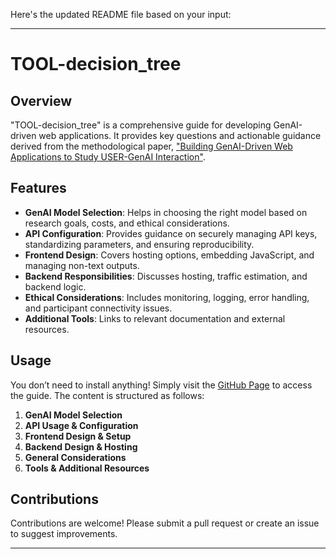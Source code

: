 Here's the updated README file based on your input:

---

# TOOL-decision_tree

## Overview

"TOOL-decision_tree" is a comprehensive guide for developing GenAI-driven web applications. It provides key questions and actionable guidance derived from the methodological paper, ["Building GenAI-Driven Web Applications to Study USER-GenAI Interaction"](https://github.com/GenAI-interaction-research/.github).

## Features

- **GenAI Model Selection**: Helps in choosing the right model based on research goals, costs, and ethical considerations.
- **API Configuration**: Provides guidance on securely managing API keys, standardizing parameters, and ensuring reproducibility.
- **Frontend Design**: Covers hosting options, embedding JavaScript, and managing non-text outputs.
- **Backend Responsibilities**: Discusses hosting, traffic estimation, and backend logic.
- **Ethical Considerations**: Includes monitoring, logging, error handling, and participant connectivity issues.
- **Additional Tools**: Links to relevant documentation and external resources.

## Usage

You don’t need to install anything! Simply visit the [GitHub Page](https://genai-interaction-research.github.io/TOOL-decision_tree) to access the guide. The content is structured as follows:

1. **GenAI Model Selection**
2. **API Usage & Configuration**
3. **Frontend Design & Setup**
4. **Backend Design & Hosting**
5. **General Considerations**
6. **Tools & Additional Resources**

## Contributions

Contributions are welcome! Please submit a pull request or create an issue to suggest improvements.

---
